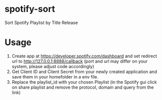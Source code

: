 # spotify-sort
Sort Spotify Playlist by Title Release


# Usage
1. Create app at https://developer.spotify.com/dashboard and set redirect url to http://127.0.0.1:8888/callback (port and url may differ on your system, please adjust code accordingly)
2. Get Client ID and Client Secret from your newly created application and save them in your homefolder in a env file.
3. Replace the playlist_id with your chosen Playlist (in the Spotify gui click on share playlist and remove the protocol, domain and query from the link)

